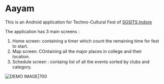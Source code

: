 # Aayam
This is an Android application for Techno-Cultural Fest of [SGSITS,Indore](https://www.sgsits.ac.in/)

The application has 3 main screens :
1. Home screen: containing a timer which count the remaining time for fest to start.
2. Map screen: COntaining all the major places in college  and their location.
3. Schedule screen : containg list of all the events sorted by clubs and category.


![DEMO IMAGE|700](https://github.com/abhayrajmalviya/Aayam/blob/master/demo.png)



